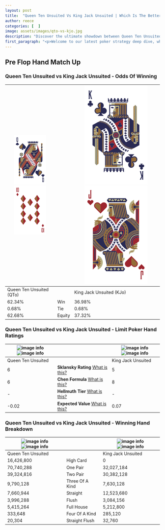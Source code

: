 ```yaml
---
layout: post
title:  "Queen Ten Unsuited Vs King Jack Unsuited | Which Is The Better Hand In Poker? A Complete Guide"
author: reece
categories: [  ]
image: assets/images/qto-vs-kjo.jpg
description: "Discover the ultimate showdown between Queen Ten Unsuited and King Jack Unsuited in poker! Uncover the odds, strategies, and scenarios where one hand triumphs over the other. Get ready to up your poker game with this thrilling analysis."
first_paragraph: "<p>Welcome to our latest poker strategy deep dive, where we're pitting two distinct hands against each other in a high-stakes showdown: Queen Ten Unsuited vs King Jack Unsuited.</p><p>In the dynamic world of poker, every decision counts, and knowing which hand holds the upper hand is key to your success at the table.</p><p>In this article, we'll dissect these two hands, explore the scenarios where one dominates the other, and equip you with the knowledge to make strategic choices that can tip the odds in your favor.</p><p>Get ready to unravel the intriguing dynamics of these poker hands and elevate your game to new heights.</p>"
---
```




[comment]: # (sp0)

## Pre Flop Hand Match Up

<div class="table hand-ratings" markdown="1"> 



### Queen Ten Unsuited vs King Jack Unsuited - Odds Of Winning


    
| ![image info](assets/images/hand1/Q.png) ![image info](assets/images/hand1/to.png) |  | ![image info](assets/images/hand2/K.png) ![image info](assets/images/hand2/jo.png) |
| -------- | -------- | -------- |
| Queen Ten Unsuited (QTo) |  | King Jack Unsuited (KJo) |
| 62.34% | Win | 36.98% |
| 0.68% | Tie | 0.68% |
| 62.68% | Equity | 37.32% |




[comment]: # (sp1)



### Queen Ten Unsuited vs King Jack Unsuited - Limit Poker Hand Ratings


    
| ![image info](https://www.riverpairs.com/assets/images/hand1/Q.png) ![image info](https://www.riverpairs.com/assets/images/hand1/to.png) |  | ![image info](https://www.riverpairs.com/assets/images/hand2/K.png) ![image info](https://www.riverpairs.com/assets/images/hand2/jo.png) |
| -------- | -------- | -------- |
| Queen Ten Unsuited |  | King Jack Unsuited |
| 6 | **Sklansky Rating** [What is this?](/sklansky-rating-explained) | 5 |
| 6 | **Chen Formula** [What is this?](/chen-formula-explained) | 8 |
| - | **Hellmuth Tier** [What is this?](/Hellmuth-tier-explained) | - |
| -0.02 | **Expected Value** [What is this?](/expected-value-explained) | 0.07 |




[comment]: # (sp2)



### Queen Ten Unsuited vs King Jack Unsuited - Winning Hand Breakdown


    
| ![image info](https://www.riverpairs.com/assets/images/hand1/Q.png) ![image info](https://www.riverpairs.com/assets/images/hand1/to.png) |  | ![image info](https://www.riverpairs.com/assets/images/hand2/K.png) ![image info](https://www.riverpairs.com/assets/images/hand2/jo.png) |
| -------- | -------- | -------- |
| Queen Ten Unsuited |  | King Jack Unsuited |
| 16,426,800 | High Card | 0 |
| 70,740,288 | One Pair | 32,027,184 |
| 39,324,816 | Two Pair | 30,382,128 |
| 9,790,128 | Three Of A Kind | 7,630,128 |
| 7,660,944 | Straight | 12,523,680 |
| 3,996,288 | Flush | 3,084,156 |
| 5,415,264 | Full House | 5,212,800 |
| 333,648 | Four Of A Kind | 285,120 |
| 20,304 | Straight Flush | 32,760 |




[comment]: # (sp3)



</div>

[comment]: # (sp4)



[comment]: # (sp5)

